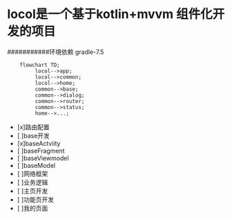 # locol是一个基于kotlin+mvvm 组件化开发的项目
###########环境依赖
gradle-7.5

```mermaid
	flowchart TD;
	     locol-->app;
	     locol-->common;
	     locol-->home;
	     common-->base;
	     common-->dialog;
	     common-->router;
	     common-->status;
	     home-->...;
```




- [x]路由配置
- [ ]base开发
- [x]baseActviity
- [ ]baseFragment
- [ ]baseViewmodel
- [ ]baseModel
- [ ]网络框架
- [ ]业务逻辑
- [ ]主页开发
- [ ]功能页开发
- [ ]我的页面
